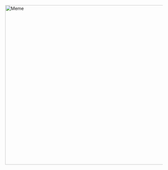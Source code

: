 
<img src="https://preview.redd.it/9ve67fsoia041.jpg?width=960&crop=smart&auto=webp&s=e2570db93d1cbcfbfc90dd8368c23a777b6961d6" alt="Meme" width="512px"/>






